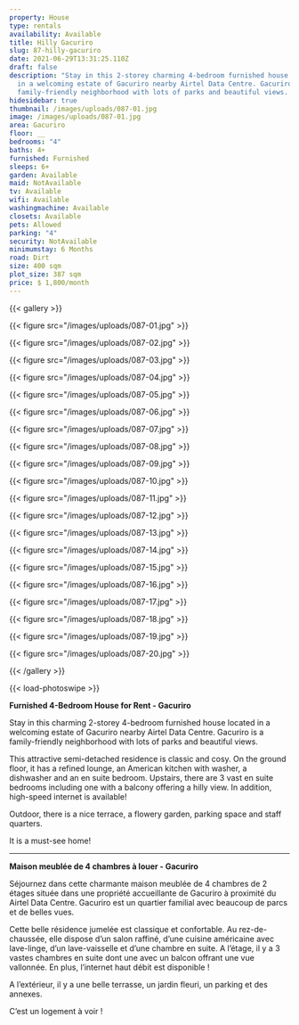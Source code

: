 ```yaml
---
property: House
type: rentals
availability: Available
title: Hilly Gacuriro
slug: 87-hilly-gacuriro
date: 2021-06-29T13:31:25.110Z
draft: false
description: "Stay in this 2-storey charming 4-bedroom furnished house located
  in a welcoming estate of Gacuriro nearby Airtel Data Centre. Gacuriro is a
  family-friendly neighborhood with lots of parks and beautiful views. "
hidesidebar: true
thumbnail: /images/uploads/087-01.jpg
image: /images/uploads/087-01.jpg
area: Gacuriro
floor: __
bedrooms: "4"
baths: 4+
furnished: Furnished
sleeps: 6+
garden: Available
maid: NotAvailable
tv: Available
wifi: Available
washingmachine: Available
closets: Available
pets: Allowed
parking: "4"
security: NotAvailable
minimumstay: 6 Months
road: Dirt
size: 400 sqm
plot_size: 387 sqm
price: $ 1,800/month
---
```

{{< gallery >}}

{{< figure src="/images/uploads/087-01.jpg" >}}

{{< figure src="/images/uploads/087-02.jpg" >}}

{{< figure src="/images/uploads/087-03.jpg" >}}

{{< figure src="/images/uploads/087-04.jpg" >}}

{{< figure src="/images/uploads/087-05.jpg" >}}

{{< figure src="/images/uploads/087-06.jpg" >}}

{{< figure src="/images/uploads/087-07.jpg" >}}

{{< figure src="/images/uploads/087-08.jpg" >}}

{{< figure src="/images/uploads/087-09.jpg" >}}

{{< figure src="/images/uploads/087-10.jpg" >}}

{{< figure src="/images/uploads/087-11.jpg" >}}

{{< figure src="/images/uploads/087-12.jpg" >}}

{{< figure src="/images/uploads/087-13.jpg" >}}

{{< figure src="/images/uploads/087-14.jpg" >}}

{{< figure src="/images/uploads/087-15.jpg" >}}

{{< figure src="/images/uploads/087-16.jpg" >}}

{{< figure src="/images/uploads/087-17.jpg" >}}

{{< figure src="/images/uploads/087-18.jpg" >}}

{{< figure src="/images/uploads/087-19.jpg" >}}

{{< figure src="/images/uploads/087-20.jpg" >}}

{{< /gallery >}}

{{< load-photoswipe >}}

**Furnished 4-Bedroom House for Rent - Gacuriro**

Stay in this charming 2-storey 4-bedroom furnished house located in a welcoming estate of Gacuriro nearby Airtel Data Centre. Gacuriro is a family-friendly neighborhood with lots of parks and beautiful views.

This attractive semi-detached residence is classic and cosy. On the ground floor, it has a refined lounge, an American kitchen with washer, a dishwasher and an en suite bedroom. Upstairs, there are 3 vast en suite bedrooms including one with a balcony offering a hilly view. In addition, high-speed internet is available!

Outdoor, there is a nice terrace, a flowery garden, parking space and staff quarters.

It is a must-see home!

---

**Maison meublée de 4 chambres à louer - Gacuriro**

Séjournez dans cette charmante maison meublée de 4 chambres de 2 étages située dans une propriété accueillante de Gacuriro à proximité du Airtel Data Centre. Gacuriro est un quartier familial avec beaucoup de parcs et de belles vues.

Cette belle résidence jumelée est classique et confortable. Au rez-de-chaussée, elle dispose d’un salon raffiné, d’une cuisine américaine avec lave-linge, d’un lave-vaisselle et d’une chambre en suite. A l’étage, il y a 3 vastes chambres en suite dont une avec un balcon offrant une vue vallonnée. En plus, l’internet haut débit est disponible !

A l’extérieur, il y a une belle terrasse, un jardin fleuri, un parking et des annexes.

C’est un logement à voir !